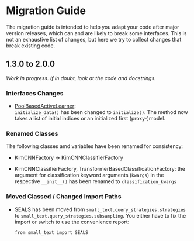 # Migration Guide

The migration guide is intended to help you adapt your code after major version releases, which can and are likely to break some interfaces. 
This is not an exhaustive list of changes, but here we try to collect changes that break existing code.

## 1.3.0 to 2.0.0

*Work in progress. If in doubt, look at the code and docstrings.*

### Interfaces Changes
- [PoolBasedActiveLearner](https://small-text.readthedocs.io/en/latest/api/active_learner.html#activelearner-api):  
  `initialize_data()` has been changed to `initialize()`. The method now takes a list of initial indices or an initialized first (proxy-)model.

### Renamed Classes

The following classes amd variables have been renamed for consistency:

- KimCNNFactory -> KimCNNClassifierFactory

- KimCNNClassifierFactory, TransformerBasedClassificationFactory: the argument for classification keyword arguments (`kwargs`) in the respective `__init__()` has been renamed to `classification_kwargs`

### Moved Classed / Changed Import Paths

- SEALS has been moved from `small_text.query_strategies.strategies` to `small_text.query_strategies.subsampling`. You either have to fix the import or switch to use the convenience report:
  ```
  from small_text import SEALS
  ```
